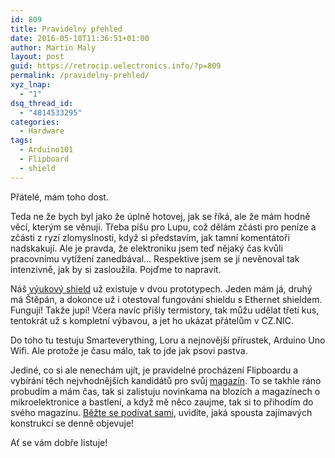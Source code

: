 ```yaml
---
id: 809
title: Pravidelný přehled
date: 2016-05-10T11:36:51+01:00
author: Martin Maly
layout: post
guid: https://retrocip.uelectronics.info/?p=809
permalink: /pravidelny-prehled/
xyz_lnap:
  - "1"
dsq_thread_id:
  - "4814533295"
categories:
  - Hardware
tags:
  - Arduino101
  - Flipboard
  - shield
---
```

Přátelé, mám toho dost.

Teda ne že bych byl jako že úplně hotovej, jak se říká, ale že mám hodně věcí, kterým se věnuji. Třeba píšu pro Lupu, což dělám zčásti pro peníze a zčásti z ryzí zlomyslnosti, když si představím, jak tamní komentátoři nadskakují. Ale je pravda, že elektroniku jsem teď nějaký čas kvůli pracovnímu vytížení zanedbával&#8230; Respektive jsem se jí nevěnoval tak intenzivně, jak by si zasloužila. Pojďme to napravit.

Náš [výukový shield](https://retrocip.uelectronics.info/vyukovy-shield-pro-arduino-dil-druhy/) už existuje v dvou prototypech. Jeden mám já, druhý má Štěpán, a dokonce už i otestoval fungování shieldu s Ethernet shieldem. Fungují! Takže jupí! Včera navíc přišly termistory, tak můžu udělat třetí kus, tentokrát už s kompletní výbavou, a jet ho ukázat přátelům v CZ.NIC.

Do toho tu testuju Smarteverything, Loru a nejnovější přírustek, Arduino Uno Wifi. Ale protože je času málo, tak to jde jak psovi pastva.

Jediné, co si ale nenechám ujít, je pravidelné procházení Flipboardu a vybírání těch nejvhodnějších kandidátů pro svůj [magazín](https://flipboard.com/@martinmal2016/diy-electronics%2C-iot%2C-8bit-vdmd7989y). To se takhle ráno probudím a mám čas, tak si zalistuju novinkama na blozích a magazínech o mikroelektronice a bastlení, a když mě něco zaujme, tak si to přihodím do svého magazínu. [Běžte se podívat sami](https://flipboard.com/@martinmal2016/diy-electronics%2C-iot%2C-8bit-vdmd7989y), uvidíte, jaká spousta zajímavých konstrukcí se denně objevuje!

Ať se vám dobře listuje!